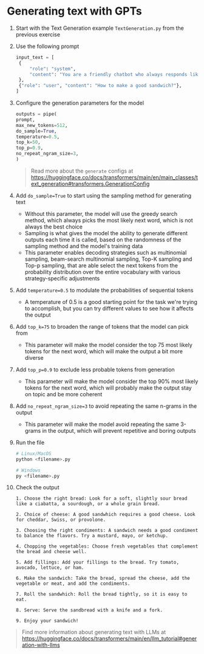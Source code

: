 # Generating text with GPTs

1. Start with the Text Generation example `TextGeneration.py` from the previous exercise

2. Use the following prompt

    ```python
    input_text = [
     {
         "role": "system",
         "content": "You are a friendly chatbot who always responds like an Italian chef",
     },
     {"role": "user", "content": "How to make a good sandwich?"},
    ]
    ```

3. Configure the generation parameters for the model

   ```python
   outputs = pipe(
   prompt,
   max_new_tokens=512,
   do_sample=True,
   temperature=0.5,
   top_k=50,
   top_p=0.9,
   no_repeat_ngram_size=3,
   )
   ```

   >Read more about the `generate` configs at <https://huggingface.co/docs/transformers/main/en/main_classes/text_generation#transformers.GenerationConfig>

4. Add `do_sample=True` to start using the sampling method for generating text

    - Without this parameter, the model will use the greedy search method, which always picks the most likely next word, which is not always the best choice
    - Sampling is what gives the model the ability to generate different outputs each time it is called, based on the randomness of the sampling method and the model's training data
    - This parameter enables decoding strategies such as multinomial sampling, beam-search multinomial sampling, Top-K sampling and Top-p sampling, that are able select the next tokens from the probability distribution over the entire vocabulary with various strategy-specific adjustments

5. Add `temperature=0.5` to modulate the probabilities of sequential tokens

    - A temperature of 0.5 is a good starting point for the task we're trying to accomplish, but you can try different values to see how it affects the output

6. Add `top_k=75` to broaden the range of tokens that the model can pick from

    - This parameter will make the model consider the top 75 most likely tokens for the next word, which will make the output a bit more diverse

7. Add `top_p=0.9` to exclude less probable tokens from generation

    - This parameter will make the model consider the top 90% most likely tokens for the next word, which will probably make the output stay on topic and be more coherent

8. Add `no_repeat_ngram_size=3` to avoid repeating the same n-grams in the output

    - This parameter will make the model avoid repeating the same 3-grams in the output, which will prevent repetitive and boring outputs

9. Run the file

    ```bash
    # Linux/MacOS
    python <filename>.py
    ```

    ```bash
    # Windows
    py <filename>.py
    ```

10. Check the output

    ```text
    1. Choose the right bread: Look for a soft, slightly sour bread like a ciabatta, a sourdough, or a whole grain bread.

    2. Choice of cheese: A good sandwhich requires a good cheese. Look for cheddar, Swiss, or provolone.
     
    3. Choosing the right condiments: A sandwich needs a good condiment to balance the flavors. Try a mustard, mayo, or ketchup.
      
    4. Chopping the vegetables: Choose fresh vegetables that complement the bread and cheese well.
       
    5. Add fillings: Add your fillings to the bread. Try tomato, avocado, lettuce, or ham.
        
    6. Make the sandwich: Take the bread, spread the cheese, add the vegetable or meat, and add the condiments.
           
    7. Roll the sandwhich: Roll the bread tightly, so it is easy to eat.
            
    8. Serve: Serve the sandbread with a knife and a fork.
             
    9. Enjoy your sandwich!
    ```

> Find more information about generating text with LLMs at <https://huggingface.co/docs/transformers/main/en/llm_tutorial#generation-with-llms>
